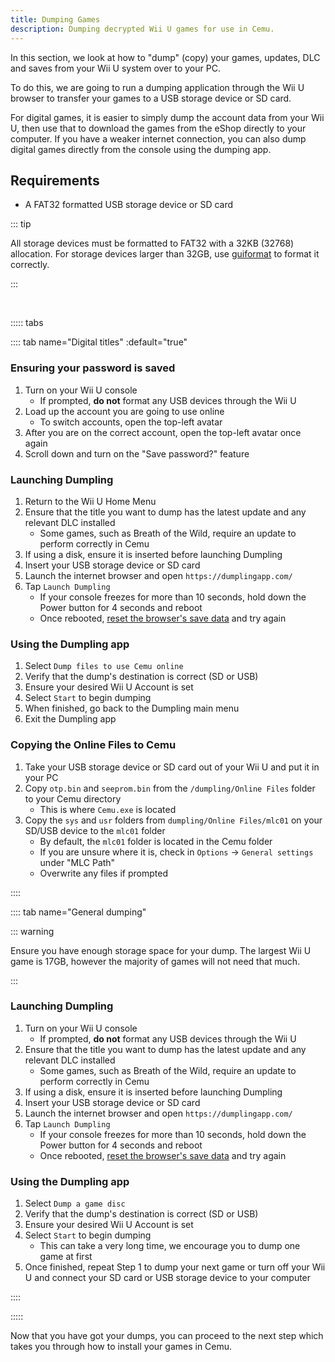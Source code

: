 ```yaml
---
title: Dumping Games
description: Dumping decrypted Wii U games for use in Cemu.
---
```


In this section, we look at how to "dump" (copy) your games, updates, DLC and saves from your Wii U system over to your PC.

To do this, we are going to run a dumping application through the Wii U browser to transfer your games to a USB storage device or SD card.

For digital games, it is easier to simply dump the account data from your Wii U, then use that to download the games from the eShop directly to your computer. If you have a weaker internet connection, you can also dump digital games directly from the console using the dumping app.

## Requirements

- A FAT32 formatted USB storage device or SD card

::: tip

All storage devices must be formatted to FAT32 with a 32KB (32768) allocation. For storage devices larger than 32GB, use [guiformat](http://ridgecrop.co.uk/index.htm?guiformat.htm) to format it correctly.

:::

<br>

::::: tabs

:::: tab name="Digital titles" :default="true"

### Ensuring your password is saved

1. Turn on your Wii U console
    - If prompted, **do not** format any USB devices through the Wii U
1. Load up the account you are going to use online
    - To switch accounts, open the top-left avatar
1. After you are on the correct account, open the top-left avatar once again
1. Scroll down and turn on the "Save password?" feature

### Launching Dumpling

1. Return to the Wii U Home Menu
1. Ensure that the title you want to dump has the latest update and any relevant DLC installed
    - Some games, such as Breath of the Wild, require an update to perform correctly in Cemu
1. If using a disk, ensure it is inserted before launching Dumpling
1. Insert your USB storage device or SD card
1. Launch the internet browser and open `https://dumplingapp.com/`
1. Tap `Launch Dumpling`
    - If your console freezes for more than 10 seconds, hold down the Power button for 4 seconds and reboot
    - Once rebooted, [reset the browser's save data](https://en-americas-support.nintendo.com/app/answers/detail/a_id/1507/~/how-to-delete-the-internet-browser-history) and try again

### Using the Dumpling app

1. Select `Dump files to use Cemu online`
1. Verify that the dump's destination is correct (SD or USB)
1. Ensure your desired Wii U Account is set
1. Select `Start` to begin dumping
1. When finished, go back to the Dumpling main menu
1. Exit the Dumpling app

### Copying the Online Files to Cemu

1. Take your USB storage device or SD card out of your Wii U and put it in your PC
1. Copy `otp.bin` and `seeprom.bin` from the `/dumpling/Online Files` folder to your Cemu directory
    - This is where `Cemu.exe` is located
1. Copy the `sys` and `usr` folders from `dumpling/Online Files/mlc01` on your SD/USB device to the `mlc01` folder
    - By default, the `mlc01` folder is located in the Cemu folder
    - If you are unsure where it is, check in `Options` -> `General settings` under "MLC Path"
    - Overwrite any files if prompted

::::

:::: tab name="General dumping"

::: warning

Ensure you have enough storage space for your dump. The largest Wii U game is 17GB, however the majority of games will not need that much.

:::

### Launching Dumpling

1. Turn on your Wii U console
    - If prompted, **do not** format any USB devices through the Wii U
1. Ensure that the title you want to dump has the latest update and any relevant DLC installed
    - Some games, such as Breath of the Wild, require an update to perform correctly in Cemu
1. If using a disk, ensure it is inserted before launching Dumpling
1. Insert your USB storage device or SD card
1. Launch the internet browser and open `https://dumplingapp.com/`
1. Tap `Launch Dumpling`
    - If your console freezes for more than 10 seconds, hold down the Power button for 4 seconds and reboot
    - Once rebooted, [reset the browser's save data](https://en-americas-support.nintendo.com/app/answers/detail/a_id/1507/~/how-to-delete-the-internet-browser-history) and try again

### Using the Dumpling app

1. Select `Dump a game disc`
1. Verify that the dump's destination is correct (SD or USB)
1. Ensure your desired Wii U Account is set
1. Select `Start` to begin dumping
    - This can take a very long time, we encourage you to dump one game at first
1. Once finished, repeat Step 1 to dump your next game or turn off your Wii U and connect your SD card or USB storage device to your computer

::::

:::::

Now that you have got your dumps, you can proceed to the next step which takes you through how to install your games in Cemu.
